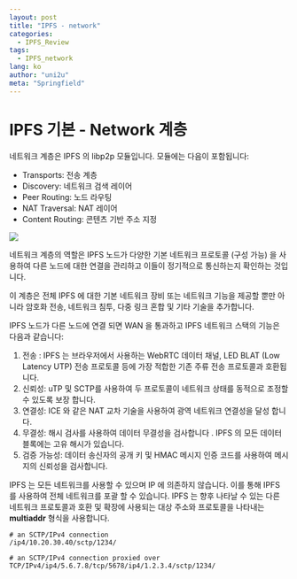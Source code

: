 ```yaml
---
layout: post
title: "IPFS - network"
categories:
  - IPFS_Review
tags:
  - IPFS_network
lang: ko
author: "uni2u"
meta: "Springfield"
---
```


# IPFS 기본 - Network 계층

네트워크 계층은 IPFS 의 libp2p 모듈입니다. 모듈에는 다음이 포함됩니다:

- Transports: 전송 계층
- Discovery: 네트워크 검색 레이어
- Peer Routing: 노드 라우팅
- NAT Traversal: NAT 레이어
- Content Routing: 콘텐츠 기반 주소 지정

![](https://cecs.wright.edu/~pmateti/Research/IPFS/Figures/libp2p.003.jpg)

네트워크 계층의 역할은 IPFS 노드가 다양한 기본 네트워크 프로토콜 (구성 가능) 을 사용하여 다른 노드에 대한 연결을 관리하고 이들이 정기적으로 통신하는지 확인하는 것입니다.

이 계층은 전체 IPFS 에 대한 기본 네트워크 장비 또는 네트워크 기능을 제공할 뿐만 아니라 암호화 전송, 네트워크 침투, 다중 링크 혼합 및 기타 기술을 추가합니다.

IPFS 노드가 다른 노드에 연결 되면 WAN 을 통과하고 IPFS 네트워크 스택의 기능은 다음과 같습니다:

1. 전송 : IPFS 는 브라우저에서 사용하는 WebRTC 데이터 채널, LED BLAT (Low Latency UTP) 전송 프로토콜 등에 가장 적합한 기존 주류 전송 프로토콜과 호환됩니다.
2. 신뢰성: uTP 및 SCTP를 사용하여 두 프로토콜이 네트워크 상태를 동적으로 조정할 수 있도록 보장 합니다.
3. 연결성: ICE 와 같은 NAT 교차 기술을 사용하여 광역 네트워크 연결성을 달성 합니다.
4. 무결성: 해시 검사를 사용하여 데이터 무결성을 검사합니다 . IPFS 의 모든 데이터 블록에는 고유 해시가 있습니다.
5. 검증 가능성: 데이터 송신자의 공개 키 및 HMAC 메시지 인증 코드를 사용하여 메시지의 신뢰성을 검사합니다.

IPFS 는 모든 네트워크를 사용할 수 있으며 IP 에 의존하지 않습니다. 이를 통해 IPFS 를 사용하여 전체 네트워크를 포괄 할 수 있습니다. IPFS 는 향후 나타날 수 있는 다른 네트워크 프로토콜과 호환 및 확장에 사용되는 대상 주소와 프로토콜을 나타내는 **multiaddr** 형식을 사용합니다.

```
# an SCTP/IPv4 connection
/ip4/10.20.30.40/sctp/1234/

# an SCTP/IPv4 connection proxied over
TCP/IPv4/ip4/5.6.7.8/tcp/5678/ip4/1.2.3.4/sctp/1234/
```
